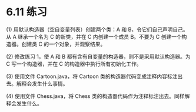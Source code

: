 # 6.11 练习

(1) 用默认构造器（空自变量列表）创建两个类：A 和 B，令它们自己声明自己。从 A 继承一个名为 C 的新类，并在 C 内创建一个成员 B。不要为 C 创建一个构造器。创建类 C 的一个对象，并观察结果。

(2) 修改练习 1，使 A 和 B 都有含有自变量的构造器，则不是采用默认构造器。为 C 写一个构造器，并在 C 的构造器中执行所有初始化工作。

(3) 使用文件 Cartoon.java，将 Cartoon 类的构造器代码变成注释内容标注出去。解释会发生什么事情。

(4) 使用文件 Chess.java，将 Chess 类的构造器代码作为注释标注出去。同样解释会发生什么。
